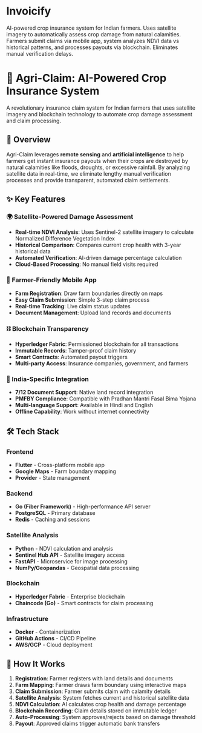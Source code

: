 # Invoicify
AI-powered crop insurance system for Indian farmers. Uses satellite imagery to automatically assess crop damage from natural calamities. Farmers submit claims via mobile app, system analyzes NDVI data vs historical patterns, and processes payouts via blockchain. Eliminates manual verification delays.


# 🌾 Agri-Claim: AI-Powered Crop Insurance System

A revolutionary insurance claim system for Indian farmers that uses satellite imagery and blockchain technology to automate crop damage assessment and claim processing.

## 🚀 Overview

Agri-Claim leverages **remote sensing** and **artificial intelligence** to help farmers get instant insurance payouts when their crops are destroyed by natural calamities like floods, droughts, or excessive rainfall. By analyzing satellite data in real-time, we eliminate lengthy manual verification processes and provide transparent, automated claim settlements.

## ✨ Key Features

### 🌍 Satellite-Powered Damage Assessment
- **Real-time NDVI Analysis**: Uses Sentinel-2 satellite imagery to calculate Normalized Difference Vegetation Index
- **Historical Comparison**: Compares current crop health with 3-year historical data
- **Automated Verification**: AI-driven damage percentage calculation
- **Cloud-Based Processing**: No manual field visits required

### 📱 Farmer-Friendly Mobile App
- **Farm Registration**: Draw farm boundaries directly on maps
- **Easy Claim Submission**: Simple 3-step claim process
- **Real-time Tracking**: Live claim status updates
- **Document Management**: Upload land records and documents

### ⛓️ Blockchain Transparency
- **Hyperledger Fabric**: Permissioned blockchain for all transactions
- **Immutable Records**: Tamper-proof claim history
- **Smart Contracts**: Automated payout triggers
- **Multi-party Access**: Insurance companies, government, and farmers

### 🎯 India-Specific Integration
- **7/12 Document Support**: Native land record integration
- **PMFBY Compliance**: Compatible with Pradhan Mantri Fasal Bima Yojana
- **Multi-language Support**: Available in Hindi and English
- **Offline Capability**: Work without internet connectivity

## 🛠️ Tech Stack

### Frontend
- **Flutter** - Cross-platform mobile app
- **Google Maps** - Farm boundary mapping
- **Provider** - State management

### Backend
- **Go (Fiber Framework)** - High-performance API server
- **PostgreSQL** - Primary database
- **Redis** - Caching and sessions

### Satellite Analysis
- **Python** - NDVI calculation and analysis
- **Sentinel Hub API** - Satellite imagery access
- **FastAPI** - Microservice for image processing
- **NumPy/Geopandas** - Geospatial data processing

### Blockchain
- **Hyperledger Fabric** - Enterprise blockchain
- **Chaincode (Go)** - Smart contracts for claim processing

### Infrastructure
- **Docker** - Containerization
- **GitHub Actions** - CI/CD Pipeline
- **AWS/GCP** - Cloud deployment

## 🎯 How It Works

1. **Registration**: Farmer registers with land details and documents
2. **Farm Mapping**: Farmer draws farm boundary using interactive maps
3. **Claim Submission**: Farmer submits claim with calamity details
4. **Satellite Analysis**: System fetches current and historical satellite data
5. **NDVI Calculation**: AI calculates crop health and damage percentage
6. **Blockchain Recording**: Claim details stored on immutable ledger
7. **Auto-Processing**: System approves/rejects based on damage threshold
8. **Payout**: Approved claims trigger automatic bank transfers
